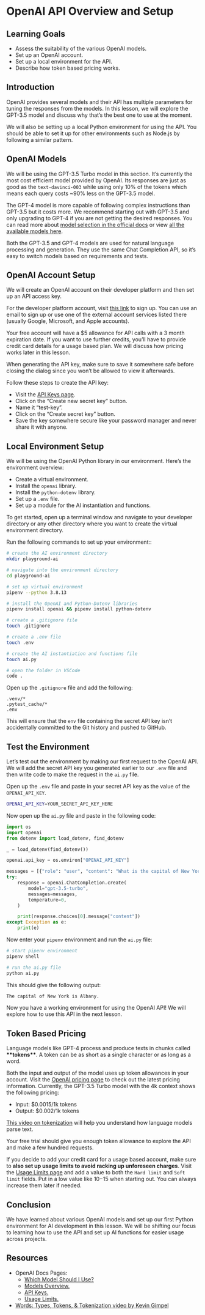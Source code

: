 # OpenAI API Overview and Setup

## Learning Goals

- Assess the suitability of the various OpenAI models.
- Set up an OpenAI account.
- Set up a local environment for the API.
- Describe how token based pricing works.

## Introduction

OpenAI provides several models and their API has multiple parameters for tuning
the responses from the models. In this lesson, we will explore the GPT-3.5 model
and discuss why that’s the best one to use at the moment.

We will also be setting up a local Python environment for using the API. You
should be able to set it up for other environments such as Node.js by following
a similar pattern.

## OpenAI Models

We will be using the GPT-3.5 Turbo model in this section. It’s currently the
most cost efficient model provided by OpenAI. Its responses are just as good as
the `text-davinci-003` while using only 10% of the tokens which means each query
costs ~90% less on the GPT-3.5 model.

The GPT-4 model is more capable of following complex instructions than GPT-3.5
but it costs more. We recommend starting out with GPT-3.5 and only upgrading to
GPT-4 if you are not getting the desired responses. You can read more about
[model selection in the official docs](https://platform.openai.com/docs/guides/gpt/which-model-should-i-use)
or view
[all the available models here](https://platform.openai.com/docs/models/overview).

Both the GPT-3.5 and GPT-4 models are used for natural language processing and
generation. They use the same Chat Completion API, so it’s easy to switch models
based on requirements and tests.

## OpenAI Account Setup

We will create an OpenAI account on their developer platform and then set up an
API access key.

For the developer platform account, visit
[this link](https://platform.openai.com/signup) to sign up. You can use an email
to sign up or use one of the external account services listed there (usually
Google, Microsoft, and Apple accounts).

Your free account will have a $5 allowance for API calls with a 3 month
expiration date. If you want to use further credits, you’ll have to provide
credit card details for a usage based plan. We will discuss how pricing works
later in this lesson.

When generating the API key, make sure to save it somewhere safe before closing
the dialog since you won’t be allowed to view it afterwards.

Follow these steps to create the API key:

- Visit the [API Keys page](https://platform.openai.com/account/api-keys).
- Click on the “Create new secret key” button.
- Name it “test-key”.
- Click on the “Create secret key” button.
- Save the key somewhere secure like your password manager and never share it
  with anyone.

## Local Environment Setup

We will be using the OpenAI Python library in our environment. Here’s the
environment overview:

- Create a virtual environment.
- Install the `openai` library.
- Install the `python-dotenv` library.
- Set up a `.env` file.
- Set up a module for the AI instantiation and functions.

To get started, open up a terminal window and navigate to your developer
directory or any other directory where you want to create the virtual
environment directory.

Run the following commands to set up your environment::

```bash
# create the AI environment directory
mkdir playground-ai

# navigate into the environment directory
cd playground-ai

# set up virtual environment
pipenv --python 3.8.13

# install the OpenAI and Python-Dotenv libraries
pipenv install openai && pipenv install python-dotenv

# create a .gitignore file
touch .gitignore

# create a .env file
touch .env

# create the AI instantiation and functions file
touch ai.py

# open the folder in VSCode
code .
```

Open up the `.gitignore` file and add the following:

```
.venv/*
.pytest_cache/*
.env
```

This will ensure that the `env` file containing the secret API key isn’t
accidentally committed to the Git history and pushed to GitHub.

## Test the Environment

Let’s test out the environment by making our first request to the OpenAI API. We
will add the secret API key you generated earlier to our `.env` file and then
write code to make the request in the `ai.py` file.

Open up the `.env` file and paste in your secret API key as the value of the
`OPENAI_API_KEY`.

```bash
OPENAI_API_KEY=YOUR_SECRET_API_KEY_HERE
```

Now open up the `ai.py` file and paste in the following code:

```python
import os
import openai
from dotenv import load_dotenv, find_dotenv

_ = load_dotenv(find_dotenv())

openai.api_key = os.environ["OPENAI_API_KEY"]

messages = [{"role": "user", "content": "What is the capital of New York?"}]
try:
    response = openai.ChatCompletion.create(
        model="gpt-3.5-turbo",
        messages=messages,
        temperature=0,
    )

    print(response.choices[0].message["content"])
except Exception as e:
    print(e)
```

Now enter your `pipenv` environment and run the `ai.py` file:

```bash
# start pipenv environment
pipenv shell

# run the ai.py file
python ai.py
```

This should give the following output:

```bash
The capital of New York is Albany.
```

Now you have a working environment for using the OpenAI API! We will explore how
to use this API in the next lesson.

## Token Based Pricing

Language models like GPT-4 process and produce texts in chunks called
**\*\***tokens**\*\***. A token can be as short as a single character or as long
as a word.

Both the input and output of the model uses up token allowances in your account.
Visit the [OpenAI pricing page](https://openai.com/pricing#language-models) to
check out the latest pricing information. Currently, the GPT-3.5 Turbo model
with the 4k context shows the following pricing:

- Input: $0.0015/1k tokens
- Output: $0.002/1k tokens

[This video on tokenization](https://youtu.be/sXbDXE_uD2s) will help you
understand how language models parse text.

Your free trial should give you enough token allowance to explore the API and
make a few hundred requests.

If you decide to add your credit card for a usage based account, make sure to
**also set up usage limits to avoid racking up unforeseen charges**. Visit the
[Usage Limits page](https://platform.openai.com/account/billing/limits) and add
a value to both the `Hard limit` and `Soft limit` fields. Put in a low value
like $10-$15 when starting out. You can always increase them later if needed.

## Conclusion

We have learned about various OpenAI models and set up our first Python
environment for AI development in this lesson. We will be shifting our focus to
learning how to use the API and set up AI functions for easier usage across
projects.

## Resources

- OpenAI Docs Pages:
  - [Which Model Should I Use?](https://platform.openai.com/docs/guides/gpt/which-model-should-i-use)
  - [Models Overview.](https://platform.openai.com/docs/models/overview)
  - [API Keys.](https://platform.openai.com/account/api-keys)
  - [Usage Limits.](https://platform.openai.com/account/billing/limits)
- [Words: Types, Tokens, & Tokenization video by Kevin Gimpel](https://youtu.be/sXbDXE_uD2s)
